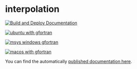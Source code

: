 # interpolation

[![Build and Deploy Documentation](https://github.com/furstj/interpolation/actions/workflows/ford.yaml/badge.svg)](https://github.com/furstj/interpolation/actions/workflows/ford.yaml)

[![ubuntu with gfortran](https://github.com/furstj/interpolation/actions/workflows/test_gfortran_ubuntu.yml/badge.svg)](https://github.com/furstj/interpolation/actions/workflows/test_gfortran_ubuntu.yml)

[![msys windows gfortran](https://github.com/furstj/interpolation/actions/workflows/test_gfortran_msys_windows.yml/badge.svg)](https://github.com/furstj/interpolation/actions/workflows/test_gfortran_msys_windows.yml)

[![macos with gfortran](https://github.com/furstj/interpolation/actions/workflows/test_gfortran_macos.yml/badge.svg)](https://github.com/furstj/interpolation/actions/workflows/test_gfortran_macos.yml)

You can find the automatically [published documentation here](https://furstj.github.io/interpolation/).
